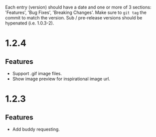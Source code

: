 Each entry (version) should have a date and one or more of 3 sections: 'Features', 'Bug Fixes', 'Breaking Changes'. Make sure to `git tag` the commit to match the version. Sub / pre-release versions should be hypenated (i.e. 1.0.3-2).

# 1.2.4

## Features

- Support .gif image files.
- Show image preview for inspirational image url.


# 1.2.3

## Features

- Add buddy requesting.